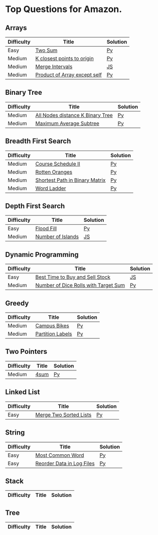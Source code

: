# Top Questions for Amazon.

## Arrays

| Difficulty | Title | Solution |
| ---------- | ----- | -------- |
| Easy | [Two Sum](https://leetcode.com/problems/two-sum/) | [Py](./arrays/two-sum.py) |
| Medium | [K closest points to origin](https://leetcode.com/problems/k-closest-points-to-origin/) | [Py](./arrays/k-closest-points-to-origin.py) |
| Medium | [Merge Intervals](https://leetcode.com/problems/merge-intervals/) | [JS](./arrays/merge-intervals.js) |
| Medium | [Product of Array except self](https://leetcode.com/problems/product-of-array-except-self/) | [Py](./arrays/product-of-array-except-self.py) |

## Binary Tree

| Difficulty | Title | Solution |
| ---------- | ----- | -------- |
| Medium | [All Nodes distance K Binary Tree](https://leetcode.com/problems/all-nodes-distance-k-in-binary-tree/) | [Py](./binary-tree/all-nodes-distance-k-in-binary-tree.py) |
| Medium | [Maximum Average Subtree](https://leetcode.com/problems/maximum-average-subtree/) | [Py](./binary-tree/maximum-average-subtree.py) |

## Breadth First Search

| Difficulty | Title | Solution |
| ---------- | ----- | -------- |
| Medium | [Course Schedule II](https://leetcode.com/problems/course-schedule-ii/) | [Py](./breadth-first-search/course-schedule-ii.py) |
| Medium | [Rotten Oranges](https://leetcode.com/problems/rotten-oranges/) | [Py](./breadth-first-search/rotten-oranges.py) |
| Medium | [Shortest Path in Binary Matrix](https://leetcode.com/problems/shortest-path-in-binary-matrix/) | [Py](./breadth-first-search/shortest-path-in-binary-matrix.py) |
| Medium | [Word Ladder](https://leetcode.com/problems/word-ladder/) | [Py](./breadth-first-search/word-ladder.js) |

## Depth First Search

| Difficulty | Title | Solution |
| ---------- | ----- | -------- |
| Easy | [Flood Fill](https://leetcode.com/problems/flood-fill/) | [Py](./depth-first-search/flood-fill.py) |
| Medium | [Number of Islands](https://leetcode.com/problems/number-of-islands/) | [JS](./depth-first-search/number-of-islands.js) |

## Dynamic Programming

| Difficulty | Title | Solution |
| ---------- | ----- | -------- |
| Easy | [Best Time to Buy and Sell Stock](https://leetcode.com/problems/best-time-to-buy-and-sell-stock/) | [JS](./dynamic-programming/best-time-to-buy-and-sell-stock.js) |
| Medium | [Number of Dice Rolls with Target Sum](https://leetcode.com/problems/number-of-dice-rolls-with-target-sum/) | [Py](./dynamic-programming/number-of-dice-rolls-with-target-sum.py) |

## Greedy

| Difficulty | Title | Solution |
| ---------- | ----- | -------- |
| Medium | [Campus Bikes](https://leetcode.com/problems/campus-bikes/) | [Py](./greedy/campus-bikes.py) |
| Medium | [Partition Labels](https://leetcode.com/problems/partition-labels/) | [Py](./greedy/partition-labels.py) |

## Two Pointers

| Difficulty | Title | Solution |
| ---------- | ----- | -------- |
| Medium | [4sum](https://leetcode.com/problems/4sum/) | [Py](./two-pointers/4sum.py) |


## Linked List

| Difficulty | Title | Solution |
| ---------- | ----- | -------- |
| Easy | [Merge Two Sorted Lists](https://leetcode.com/problems/merge-two-sorted-lists/) | [Py](./linked-list/merge-two-sorted-lists.py) |

## String

| Difficulty | Title | Solution |
| ---------- | ----- | -------- |
| Easy | [Most Common Word](https://leetcode.com/problems/most-common-word/) | [Py](./string/most-common-word/.py) |
| Easy | [Reorder Data in Log Files](https://leetcode.com/problems/reorder-data-in-log-files/) | [Py](./string/reorder-data-in-log-files.py) |


## Stack

| Difficulty | Title | Solution |
| ---------- | ----- | -------- |


## Tree

| Difficulty | Title | Solution |
| ---------- | ----- | -------- |
